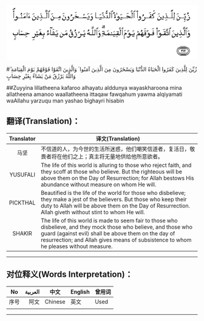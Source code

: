 ![002:212](images/002_212.gif)

#زُيِّنَ لِلَّذِينَ كَفَرُوا الْحَيَاةُ الدُّنْيَا وَيَسْخَرُونَ مِنَ الَّذِينَ آمَنُوا ۘ وَالَّذِينَ اتَّقَوْا فَوْقَهُمْ يَوْمَ الْقِيَامَةِ ۗ وَاللَّهُ يَرْزُقُ مَنْ يَشَاءُ بِغَيْرِ حِسَابٍ 

##Zuyyina lillatheena kafaroo alhayatu alddunya wayaskharoona mina allatheena amanoo waallatheena ittaqaw fawqahum yawma alqiyamati waAllahu yarzuqu man yashao bighayri hisabin 

## 翻译(Translation)：

| Translator | 译文(Translation)                                            |
| :--------: | ------------------------------------------------------------ |
|    马坚    | 不信道的人，为今世的生活所迷惑，他们嘲笑信道者，复活日，敬畏者将在他们之上；真主将无量地供给他所意欲者。 |
|  YUSUFALI  | The life of this world is alluring to those who reject faith, and they scoff at those who believe. But the righteous will be above them on the Day of Resurrection; for Allah bestows His abundance without measure on whom He will. |
|  PICKTHAL  | Beautified is the life of the world for those who disbelieve; they make a jest of the believers. But those who keep their duty to Allah will be above them on the Day of Resurrection. Allah giveth without stint to whom He will. |
|   SHAKIR   | The life of this world is made to seem fair to those who disbelieve, and they mock those who believe, and those who guard (against evil) shall be above them on the day of resurrection; and Allah gives means of subsistence to whom he pleases without measure. |

---

## 对位释义(Words Interpretation)：

| No   | العربية | 中文    | English | 曾用词 |
| ---- | ------: | ------- | ------- | ------ |
| 序号 |    阿文 | Chinese | 英文    | Used   |
|      |         |         |         |        |

---
